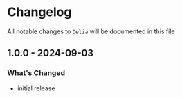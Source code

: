 # Changelog

All notable changes to `Delia` will be documented in this file

## 1.0.0 - 2024-09-03

### What's Changed

- initial release
